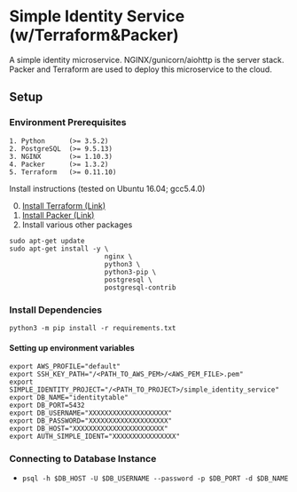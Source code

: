 # Simple Identity Service (w/Terraform&Packer)

A simple identity microservice. NGINX/gunicorn/aiohttp is the server stack.
Packer and Terraform are used to deploy this microservice to the cloud.

## Setup

### Environment Prerequisites

```
1. Python      (>= 3.5.2)
2. PostgreSQL  (>= 9.5.13)
3. NGINX       (>= 1.10.3)
4. Packer      (>= 1.3.2)
5. Terraform   (>= 0.11.10)
```

Install instructions (tested on Ubuntu 16.04; gcc5.4.0)

0. [Install Terraform (Link)](https://learn.hashicorp.com/terraform/getting-started/install.html)
1. [Install Packer (Link)](https://www.packer.io/intro/getting-started/install.html)
2. Install various other packages

```
sudo apt-get update
sudo apt-get install -y \
                        nginx \
                        python3 \
                        python3-pip \
                        postgresql \
                        postgresql-contrib

```


### Install Dependencies

```
python3 -m pip install -r requirements.txt
```

#### Setting up environment variables
```
export AWS_PROFILE="default"
export SSH_KEY_PATH="/<PATH_TO_AWS_PEM>/<AWS_PEM_FILE>.pem"
export SIMPLE_IDENTITY_PROJECT="/<PATH_TO_PROJECT>/simple_identity_service"
export DB_NAME="identitytable"
export DB_PORT=5432
export DB_USERNAME="XXXXXXXXXXXXXXXXXXXX"
export DB_PASSWORD="XXXXXXXXXXXXXXXXXXXX"
export DB_HOST="XXXXXXXXXXXXXXXXXXXXXXX"
export AUTH_SIMPLE_IDENT="XXXXXXXXXXXXXXXX"
```

### Connecting to Database Instance
- `psql -h $DB_HOST -U $DB_USERNAME --password -p $DB_PORT -d $DB_NAME`
